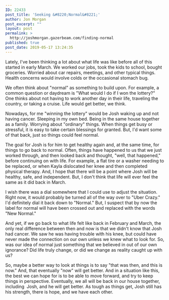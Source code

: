```yaml
---
ID: 22433
post_title: 'Seeking &#8220;Normal&#8221;'
author: Jon Morgan
post_excerpt: ""
layout: post
permalink: >
  http://joshmorgan.gazerbeam.com/finding-normal
published: true
post_date: 2019-05-17 13:24:35
---
```

<!-- wp:tadv/classic-paragraph -->
<p>Lately, I've been thinking a lot about what life was like before all of this started in early March. We worked our jobs, took the kids to school, bought groceries. Worried about car repairs, meetings, and other typical things. Health concerns would involve colds or the occasional stomach bug.</p>
<p>We often think about "normal" as something to build upon. For example, a common question or daydream is "What would I do if I won the lottery?" One thinks about not having to work another day in their life, traveling the country, or taking a cruise. Life would get better, we think.</p>
<p>Nowadays, for me "winning the lottery" would be Josh waking up and not having cancer. Sleeping in my own bed. Being in the same house together as a family. Worrying about "ordinary" things. When things get busy or stressful, it is easy to take certain blessings for granted. But, I'd want some of that back, just so things could feel normal.</p>
<p>The goal for Josh is for him to get healthy again and, at the same time, for things to go back to normal. Often, things have happened to us that we just worked through, and then looked back and thought, "well, that happened," before continuing on with life. For example, a flat tire or a washer needing to be replaced, or when Kayla dislocated her knee and then completed physical therapy. And, I hope that there will be a point where Josh will be healthy, safe, and independent. But, I don't think that life will ever feel the same as it did back in March.</p>
<p>I wish there was a dial somewhere that I could use to adjust the situation. Right now, it would probably be turned all of the way over to "Uber Crazy." I'd definitely dial it back down to "Normal." But, I suspect that by now the label for normal will have been crossed out and replaced with the words "New Normal."</p>
<p>And yet, if we go back to what life felt like back in February and March, the only real difference between then and now is that we didn't know that Josh had cancer. We saw he was having trouble with his knee, but could have never made the connection on our own unless we knew what to look for. So, was our idea of normal just something that we believed in out of our own ignorance? Did life truly change, or did we change as reality caught up with us?</p>
<p>So, maybe a better way to look at things is to say "that was then, and this is now." And, that eventually "now" will get better. And in a situation like this, the best we can hope for is to be able to move forward, and try to keep things in perspective. Eventually, we all will be back in our house together, including&nbsp; Josh, and he will get better. As tough as things get, Josh still has his strength, there is hope, and we have each other.</p>
<!-- /wp:tadv/classic-paragraph -->